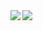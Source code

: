 <a>
  <img align="left" src="https://github-readme-stats.vercel.app/api/pin/?username=albertcoolguy&theme=radical" />
</a>
<a>
  <img align="left" src="https://github-readme-stats.vercel.app/api/top-langs/?username=albertcoolguy" />
</a>
